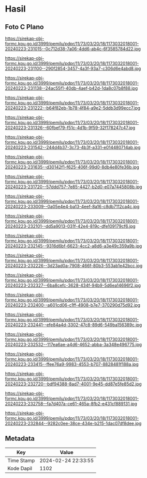 # Hasil

## Foto C Plano

https://sirekap-obj-formc.kpu.go.id/3999/pemilu/pdpr/11/73/03/20/18/1173032018001-20240223-231015--0c712d38-7a06-4dd6-ab4c-6f3585784d22.jpg

https://sirekap-obj-formc.kpu.go.id/3999/pemilu/pdpr/11/73/03/20/18/1173032018001-20240223-231100--290f2854-3457-4a3f-93a7-c306d6e4abd8.jpg

https://sirekap-obj-formc.kpu.go.id/3999/pemilu/pdpr/11/73/03/20/18/1173032018001-20240223-231138--24ac55f1-40db-4aef-b42d-1da8c07b8f88.jpg

https://sirekap-obj-formc.kpu.go.id/3999/pemilu/pdpr/11/73/03/20/18/1173032018001-20240223-231222--b64f82eb-1b78-4f84-a9e2-5ddb3d99ecc7.jpg

https://sirekap-obj-formc.kpu.go.id/3999/pemilu/pdpr/11/73/03/20/18/1173032018001-20240223-231326--60fbef79-f51c-4d1b-9f59-32f178247c47.jpg

https://sirekap-obj-formc.kpu.go.id/3999/pemilu/pdpr/11/73/03/20/18/1173032018001-20240223-231542--244d4b37-3c73-4b3f-a331-e014480714ab.jpg

https://sirekap-obj-formc.kpu.go.id/3999/pemilu/pdpr/11/73/03/20/18/1173032018001-20240223-231635--d30142f1-f625-406f-99d0-8db4e80fe36b.jpg

https://sirekap-obj-formc.kpu.go.id/3999/pemilu/pdpr/11/73/03/20/18/1173032018001-20240223-231720--57ddd757-7e85-4427-b2d0-e07a7445808b.jpg

https://sirekap-obj-formc.kpu.go.id/3999/pemilu/pdpr/11/73/03/20/18/1173032018001-20240223-233009--0a05e4e4-ba13-4eef-8a16-c8db7112ca4c.jpg

https://sirekap-obj-formc.kpu.go.id/3999/pemilu/pdpr/11/73/03/20/18/1173032018001-20240223-232101--dd5a9013-031f-42e4-819c-dfe109179cf6.jpg

https://sirekap-obj-formc.kpu.go.id/3999/pemilu/pdpr/11/73/03/20/18/1173032018001-20240223-232145--9316d6bf-6623-4cc2-a8d6-a3e49c359a9b.jpg

https://sirekap-obj-formc.kpu.go.id/3999/pemilu/pdpr/11/73/03/20/18/1173032018001-20240223-232226--3d23ad0a-7908-466f-80b3-553ab1e42bcc.jpg

https://sirekap-obj-formc.kpu.go.id/3999/pemilu/pdpr/11/73/03/20/18/1173032018001-20240223-232327--6ba8cefc-3628-434f-94b9-5d6ea14696f2.jpg

https://sirekap-obj-formc.kpu.go.id/3999/pemilu/pdpr/11/73/03/20/18/1173032018001-20240223-232400--a601cd06-c1ff-4908-b7e7-370290d75d92.jpg

https://sirekap-obj-formc.kpu.go.id/3999/pemilu/pdpr/11/73/03/20/18/1173032018001-20240223-232441--efe84a4d-3302-47c8-89d6-549ba156389c.jpg

https://sirekap-obj-formc.kpu.go.id/3999/pemilu/pdpr/11/73/03/20/18/1173032018001-20240223-232532--117ea6ae-a4d6-4652-abba-3a348e496775.jpg

https://sirekap-obj-formc.kpu.go.id/3999/pemilu/pdpr/11/73/03/20/18/1173032018001-20240223-233415--ffee76a9-9983-4553-b707-8828481f188a.jpg

https://sirekap-obj-formc.kpu.go.id/3999/pemilu/pdpr/11/73/03/20/18/1173032018001-20240223-232720--bdf94388-8ad7-4001-9e45-dd87e5fe85d2.jpg

https://sirekap-obj-formc.kpu.go.id/3999/pemilu/pdpr/11/73/03/20/18/1173032018001-20240223-232758--fa7d407a-ce61-465a-8fb2-e431cf889131.jpg

https://sirekap-obj-formc.kpu.go.id/3999/pemilu/pdpr/11/73/03/20/18/1173032018001-20240223-232844--9282c0ee-38ce-434e-b215-1dac07df8dee.jpg


## Metadata

| Key        | Value               |
| ---------- | ------------------- |
| Time Stamp | 2024-02-24 22:33:55 |
| Kode Dapil | 1102                |



